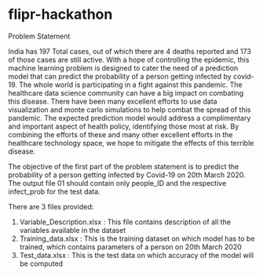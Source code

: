 # flipr-hackathon

Problem Statement 

India has 197 Total cases, out of which there are 4 deaths reported and 173 of 
those cases are still active. With a hope of controlling the epidemic, this 
machine learning problem is designed to cater the need of a prediction model 
that can predict the probability of a person getting infected by covid-19. 
The whole world is participating in a fight against this pandemic. The 
healthcare data science community can have a big impact on combating this 
disease. There have been many excellent efforts to use data 
visualization and monte carlo simulations to help combat the spread of this 
pandemic. The expected prediction model would address a complimentary 
and important aspect of health policy, identifying those most at risk. By 
combining the efforts of these and many other excellent efforts in the 
healthcare technology space, we hope to mitigate the effects of this terrible disease.

The objective of the first part of the problem statement is to predict the 
probability of a person getting infected by Covid-19 on 20th March 2020. The 
output file 01 should contain only people_ID and the respective infect_prob 
for the test data.

There are 3 files provided:
1. Variable_Description.xlsx : 
This file contains description of all the variables available in the dataset
2. Training_data.xlsx : 
This is the training dataset on which model has to be trained, which contains 
parameters of a person on 20th March 2020
3. Test_data.xlsx : 
This is the test data on which accuracy of the model will be computed
